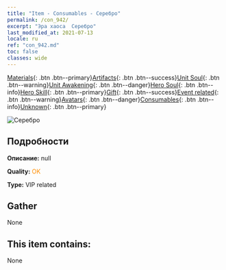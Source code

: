 ```yaml
---
title: "Item - Consumables - Серебро"
permalink: /con_942/
excerpt: "Эра хаоса  Серебро"
last_modified_at: 2021-07-13
locale: ru
ref: "con_942.md"
toc: false
classes: wide
---
```

 [Materials](/ItemsRU/){: .btn .btn--primary}[Artifacts](/ItemsRU/Artifacts/){: .btn .btn--success}[Unit Soul](/ItemsRU/UnitSoul/){: .btn .btn--warning}[Unit Awakening](/ItemsRU/UnitAwakening/){: .btn .btn--danger}[Hero Soul](/ItemsRU/HeroSoul/){: .btn .btn--info}[Hero Skill](/ItemsRU/HeroSkill/){: .btn .btn--primary}[Gift](/ItemsRU/Gift/){: .btn .btn--success}[Event related](/ItemsRU/Events/){: .btn .btn--warning}[Avatars](/ItemsRU/Avatars/){: .btn .btn--danger}[Consumables](/ItemsRU/Consumables/){: .btn .btn--info}[Unknown](/ItemsRU/Unknown/){: .btn .btn--primary}

 ![Серебро](/images/t/i_4003401.png)

## Подробности
 **Описание:** null

 **Quality:** <span style="color: #FF8C00">OK</span>

 **Type:** VIP related

## Gather

  None

## This item contains:

  None

